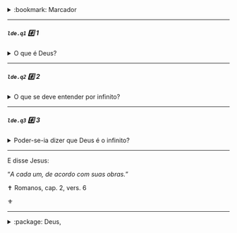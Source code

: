 <details><summary> :bookmark: Marcador</summary><br />

<code>lde</code>:notebook_with_decorative_cover: O Livro dos Espíritos


<code>lde.1</code> :card_index_dividers: Parte 1. Das causas primárias

<code>lde.1.1</code> :bookmark_tabs: 1. De Deus

<code>lde.1.1.1</code> :page_with_curl: Deus e o infinito
</details>

---

##### <code>lde.q1</code> :hash: 1
<details><summary> O que é Deus?</summary>

> “_Deus é a inteligência suprema, causa primária de todas as coisas._” [^4], [^5]

:label: <sub>Deus, conceito de</sub>
</details>
<hr />

##### <code>lde.q2</code> :hash: 2
<details><summary> O que se deve entender por infinito?</summary>

> “_O que não tem começo nem fim: o desconhecido; tudo o que é desconhecido é infinito._”

:label: <sub>Deus, conceito de</sub>
</details>
<hr />

##### <code>lde.q3</code> :hash: 3
<details><summary> Poder-se-ia dizer que Deus é o infinito? </summary>

> “_Definição incompleta. Pobreza da linguagem humana, insuficiente para definir o que está acima da linguagem dos homens._”
> > Deus é infinito em suas perfeições, mas o infinito é uma abstração. Dizer que Deus é o infinito é tomar o atributo de uma coisa pela coisa mesma, é definir uma coisa que não está conhecida por uma outra que não o está mais do que a primeira.

:label: <sub>Deus, infinito e</sub>
</details>
<hr />

E disse Jesus: 

“_A cada um, de acordo com suas obras._”

✝️ Romanos, cap. 2, vers. 6

:fleur_de_lis:

---
<details><summary>:package:  Deus,</summary>
<br />

:label: amor de – `lde.q126`

:label: atos humanos e – `lde.q964`
:label: 
atributos de – `lde.q13`, `lde.q16`
:label: 
auxílio de – `lde.q964`
:label: 
bondade e – `lde.q1009`
:label: 
cada pessoa e – `lde.q963`
:label: 
cepa como emblema do trabalho de – 
:label: 
conceito de – [`lde.q1`](#ldeq1-hash-1), `lde.q668`
:label: 
criação de espíritos e – `lde.q115`
:label: 
criação de espíritos e atributos de – `lde.q131`
:label: 
Espírito e – `lde.q77`
:label: 
ideias humanas de – `lde.q13`
:label: 
igualdade de direitos perante – `lde.q878a`
:label: 
infinito e – [`lde.q3`](#ldeq3-hash-3)
:label: 
intervenção de – `lde.q963`
:label: 
julgamento de – `lde.q670`, `lde.q672`
:label: 
justiça divina e – `lde.q964`
:label: 
lacuna entre o homem e – `lde.0.2.17`
:label: 
leis de – `lde.q964`, [`lde.q2`](#ldeq2-hash-2)
:label: 
mensageiros de – `lde.q562a`
:label: 
missão dos espíritos e – `lde.q569`
:label: 
natureza íntima de – `lde.q10`, `lde.q11`
:label: 
onisciência de – `lde.q616`
:label: 
oração sincera e – `lde.q672`
:label: 
penas eternas e – `lde.q1009`
:label: 
percepção, pelos espíritos, de – `lde.q244`
:label: 
posição dos homens perante – `lde.q654`
:label: Deus, presciência de – `lde.q579`

:label: Deus, provas da existência de – `lde.q4` a `lde.q9`

:label: Deus, sentimento da existência de – `lde.q221`

:label: Deus, trabalho de – `lde.q21`

:label: Deus, universalidade de sentimento da existência de – `lde.q6`

:label: Deus, Universo e – `lde.q38`

</details>
